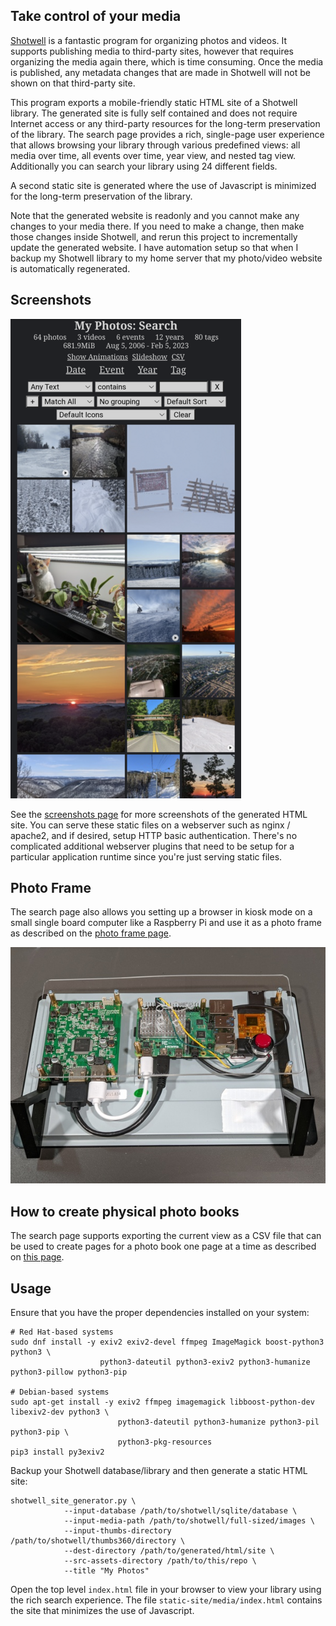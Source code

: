 ## Take control of your media

[Shotwell](https://wiki.gnome.org/Apps/Shotwell) is a fantastic program for organizing photos
and videos. It supports publishing media to third-party sites, however that requires
organizing the media again there, which is time consuming. Once the media is published, any
metadata changes that are made in Shotwell will not be shown on that third-party site.

This program exports a mobile-friendly static HTML site of a Shotwell library. The generated
site is fully self contained and does not require Internet access or any third-party resources
for the long-term preservation of the library. The search page provides a rich, single-page
user experience that allows browsing your library through various predefined views: all media
over time, all events over time, year view, and nested tag view. Additionally you can search
your library using 24 different fields.

A second static site is generated where the use of Javascript is minimized for the long-term
preservation of the library.

Note that the generated website is readonly and you cannot make any changes to your media there.
If you need to make a change, then make those changes inside Shotwell, and rerun this project to
incrementally update the generated website. I have automation setup so that when I backup my
Shotwell library to my home server that my photo/video website is automatically regenerated.


## Screenshots

![Mobile Default View](screenshots/mobile-default-view-small.png?raw=1)

See the [screenshots page](screenshots/README.md) for more screenshots of the generated
HTML site. You can serve these static files on a webserver such as nginx / apache2, and if
desired, setup HTTP basic authentication. There's no complicated additional webserver plugins
that need to be setup for a particular application runtime since you're just serving static
files.


## Photo Frame

The search page also allows you setting up a browser in kiosk mode
on a small single board computer like a Raspberry Pi and use it as a photo frame as described
on the [photo frame page](photoframe/README.md).

![Photo Frame Back](screenshots/photoframe-back.jpg?raw=1)


## How to create physical photo books

The search page supports exporting the current view as a CSV file that can be used to create
pages for a photo book one page at a time as described on
[this page](photobook-helper/README.md).


## Usage

Ensure that you have the proper dependencies installed on your system:

    # Red Hat-based systems
    sudo dnf install -y exiv2 exiv2-devel ffmpeg ImageMagick boost-python3 python3 \
                        python3-dateutil python3-exiv2 python3-humanize python3-pillow python3-pip

    # Debian-based systems
    sudo apt-get install -y exiv2 ffmpeg imagemagick libboost-python-dev libexiv2-dev python3 \
                            python3-dateutil python3-humanize python3-pil python3-pip \
                            python3-pkg-resources
    pip3 install py3exiv2
    
Backup your Shotwell database/library and then generate a static HTML site:

    shotwell_site_generator.py \
                --input-database /path/to/shotwell/sqlite/database \
                --input-media-path /path/to/shotwell/full-sized/images \
                --input-thumbs-directory /path/to/shotwell/thumbs360/directory \
                --dest-directory /path/to/generated/html/site \
                --src-assets-directory /path/to/this/repo \
                --title "My Photos"

Open the top level `index.html` file in your browser to view your library using the rich search
experience. The file `static-site/media/index.html` contains the site that minimizes the use of
Javascript.
